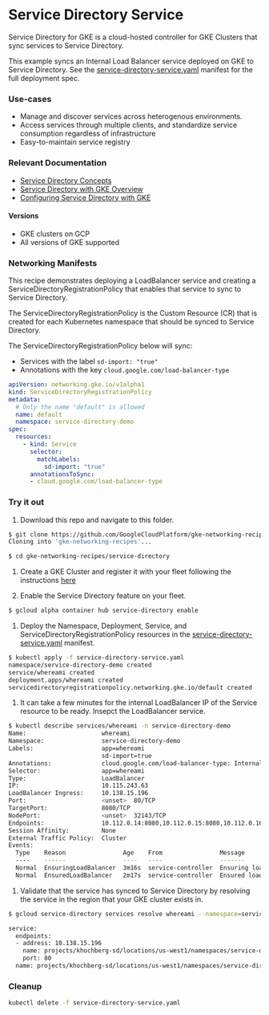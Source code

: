 # Service Directory Service

Service Directory for GKE is a cloud-hosted controller for GKE Clusters that
sync services to Service Directory.

This example syncs an Internal Load Balancer service deployed on GKE to Service
Directory. See the
[service-directory-service.yaml](service-directory-service.yaml) manifest for
the full deployment spec.

### Use-cases

*   Manage and discover services across heterogenous environments.
*   Access services through multiple clients, and standardize service
    consumption regardless of infrastructure
*   Easy-to-maintain service registry

### Relevant Documentation

*   [Service Directory Concepts](https://cloud.google.com/service-directory/docs/concepts)
*   [Service Directory with GKE Overview](https://cloud.google.com/service-directory/docs/sd-gke-overview)
*   [Configuring Service Directory with GKE](https://cloud.google.com/service-directory/docs/configuring-sd-with-gke)

#### Versions

*   GKE clusters on GCP
*   All versions of GKE supported

### Networking Manifests

This recipe demonstrates deploying a LoadBalancer service and creating a
ServiceDirectoryRegistrationPolicy that enables that service to sync to Service
Directory.

The ServiceDirectoryRegistrationPolicy is the Custom Resource (CR) that is
created for each Kubernetes namespace that should be synced to Service
Directory.

The ServiceDirectoryRegistrationPolicy below will sync:

*   Services with the label `sd-import: "true"`
*   Annotations with the key `cloud.google.com/load-balancer-type`

```yaml
apiVersion: networking.gke.io/v1alpha1
kind: ServiceDirectoryRegistrationPolicy
metadata:
  # Only the name "default" is allowed
  name: default
  namespace: service-directory-demo
spec:
  resources:
    - kind: Service
      selector:
        matchLabels:
          sd-import: "true"
      annotationsToSync:
      - cloud.google.com/load-balancer-type
```

### Try it out

1.  Download this repo and navigate to this folder.

```sh
$ git clone https://github.com/GoogleCloudPlatform/gke-networking-recipes.git
Cloning into 'gke-networking-recipes'...

$ cd gke-networking-recipes/service-directory
```

1.  Create a GKE Cluster and register it with your fleet following the
    instructions
    [here](https://cloud.google.com/anthos/multicluster-management/connect/registering-a-cluster)

1.  Enable the Service Directory feature on your fleet.

```sh
$ gcloud alpha container hub service-directory enable
```

1.  Deploy the Namespace, Deployment, Service, and
    ServiceDirectoryRegistrationPolicy resources in the
    [service-directory-service.yaml](service-directory-service.yaml) manifest.

```sh
$ kubectl apply -f service-directory-service.yaml
namespace/service-directory-demo created
service/whereami created
deployment.apps/whereami created
servicedirectoryregistrationpolicy.networking.gke.io/default created
```

1.  It can take a few minutes for the internal LoadBalancer IP of the Service
    resource to be ready. Insepct the LoadBalancer service.

```sh
$ kubectl describe services/whereami -n service-directory-demo
Name:                     whereami
Namespace:                service-directory-demo
Labels:                   app=whereami
                          sd-import=true
Annotations:              cloud.google.com/load-balancer-type: Internal
Selector:                 app=whereami
Type:                     LoadBalancer
IP:                       10.115.243.63
LoadBalancer Ingress:     10.138.15.196
Port:                     <unset>  80/TCP
TargetPort:               8080/TCP
NodePort:                 <unset>  32143/TCP
Endpoints:                10.112.0.14:8080,10.112.0.15:8080,10.112.0.16:8080
Session Affinity:         None
External Traffic Policy:  Cluster
Events:
  Type    Reason                Age    From                Message
  ----    ------                ----   ----                -------
  Normal  EnsuringLoadBalancer  3m16s  service-controller  Ensuring load balancer
  Normal  EnsuredLoadBalancer   2m17s  service-controller  Ensured load balancer
```

1.  Validate that the service has synced to Service Directory by resolving the
    service in the region that your GKE cluster exists in.

```sh
$ gcloud service-directory services resolve whereami --namespace=service-directory-demo --location=us-west1

service:
  endpoints:
  - address: 10.138.15.196
    name: projects/khochberg-sd/locations/us-west1/namespaces/service-directory-demo/services/whereami/endpoints/my-cluster-1732148286
    port: 80
  name: projects/khochberg-sd/locations/us-west1/namespaces/service-directory-demo/services/whereami
```

### Cleanup

```sh
kubectl delete -f service-directory-service.yaml
```
